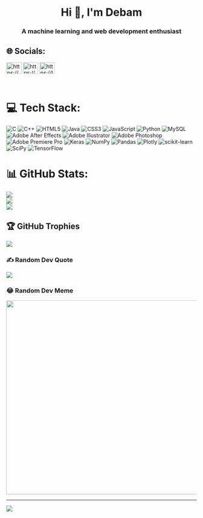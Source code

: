 <h1 align="center">Hi 👋, I'm Debam</h1>
<h3 align="center">A machine learning and web development enthusiast</h3>



## 🌐 Socials:
<p align="left">
<a href="https://www.linkedin.com/in/debampati/" target="blank"><img align="center" src="https://raw.githubusercontent.com/rahuldkjain/github-profile-readme-generator/master/src/images/icons/Social/linked-in-alt.svg" alt="https://www.linkedin.com/in/debampati/" height="30" width="40" /></a>
<a href="https://www.hackerrank.com/debampati44" target="blank"><img align="center" src="https://raw.githubusercontent.com/rahuldkjain/github-profile-readme-generator/master/src/images/icons/Social/hackerrank.svg" alt="https://www.hackerrank.com/debampati44" height="30" width="40" /></a>
<a href="https://leetcode.com/debspats/" target="blank"><img align="center" src="https://raw.githubusercontent.com/rahuldkjain/github-profile-readme-generator/master/src/images/icons/Social/leet-code.svg" alt="https://leetcode.com/debspats/" height="30" width="40" /></a>
</p>
</br>

# 💻 Tech Stack:
![C](https://img.shields.io/badge/c-%2300599C.svg?style=for-the-badge&logo=c&logoColor=white) ![C++](https://img.shields.io/badge/c++-%2300599C.svg?style=for-the-badge&logo=c%2B%2B&logoColor=white) ![HTML5](https://img.shields.io/badge/html5-%23E34F26.svg?style=for-the-badge&logo=html5&logoColor=white) ![Java](https://img.shields.io/badge/java-%23ED8B00.svg?style=for-the-badge&logo=java&logoColor=white) ![CSS3](https://img.shields.io/badge/css3-%231572B6.svg?style=for-the-badge&logo=css3&logoColor=white) ![JavaScript](https://img.shields.io/badge/javascript-%23323330.svg?style=for-the-badge&logo=javascript&logoColor=%23F7DF1E) ![Python](https://img.shields.io/badge/python-3670A0?style=for-the-badge&logo=python&logoColor=ffdd54) ![MySQL](https://img.shields.io/badge/mysql-%2300f.svg?style=for-the-badge&logo=mysql&logoColor=white) ![Adobe After Effects](https://img.shields.io/badge/Adobe%20After%20Effects-9999FF.svg?style=for-the-badge&logo=Adobe%20After%20Effects&logoColor=white) ![Adobe Illustrator](https://img.shields.io/badge/adobeillustrator-%23FF9A00.svg?style=for-the-badge&logo=adobeillustrator&logoColor=white) ![Adobe Photoshop](https://img.shields.io/badge/adobephotoshop-%2331A8FF.svg?style=for-the-badge&logo=adobephotoshop&logoColor=white) ![Adobe Premiere Pro](https://img.shields.io/badge/Adobe%20Premiere%20Pro-9999FF.svg?style=for-the-badge&logo=Adobe%20Premiere%20Pro&logoColor=white) ![Keras](https://img.shields.io/badge/Keras-%23D00000.svg?style=for-the-badge&logo=Keras&logoColor=white) ![NumPy](https://img.shields.io/badge/numpy-%23013243.svg?style=for-the-badge&logo=numpy&logoColor=white) ![Pandas](https://img.shields.io/badge/pandas-%23150458.svg?style=for-the-badge&logo=pandas&logoColor=white) ![Plotly](https://img.shields.io/badge/Plotly-%233F4F75.svg?style=for-the-badge&logo=plotly&logoColor=white) ![scikit-learn](https://img.shields.io/badge/scikit--learn-%23F7931E.svg?style=for-the-badge&logo=scikit-learn&logoColor=white) ![SciPy](https://img.shields.io/badge/SciPy-%230C55A5.svg?style=for-the-badge&logo=scipy&logoColor=%white) ![TensorFlow](https://img.shields.io/badge/TensorFlow-%23FF6F00.svg?style=for-the-badge&logo=TensorFlow&logoColor=white)
</br>

# 📊 GitHub Stats:
![](https://github-readme-stats.vercel.app/api?username=DebsPats44&theme=midnight-purple&hide_border=false&include_all_commits=true&count_private=false)<br/>
![](https://github-readme-streak-stats.herokuapp.com/?user=DebsPats44&theme=midnight-purple&hide_border=false)<br/>
![](https://github-readme-stats.vercel.app/api/top-langs/?username=DebsPats44&theme=midnight-purple&hide_border=false&include_all_commits=true&count_private=false&layout=compact)
</br>

## 🏆 GitHub Trophies
![](https://github-profile-trophy.vercel.app/?username=DebsPats44&theme=discord&no-frame=false&no-bg=true&margin-w=4)
</br>

### ✍️ Random Dev Quote
![](https://quotes-github-readme.vercel.app/api?type=horizontal&theme=dark)
</br>

### 😂 Random Dev Meme
<img src="https://rm.up.railway.app/" width="512px"/>

---
[![](https://visitcount.itsvg.in/api?id=DebsPats44&icon=0&color=3)](https://visitcount.itsvg.in)

<!-- Proudly created with GPRM ( https://gprm.itsvg.in ) -->
